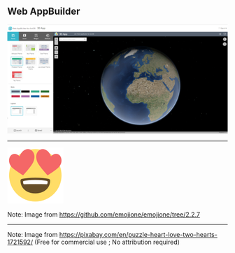 ## Web AppBuilder

![](./img/web-appbuilder-generic.png "Web AppBuilder")

---

![](./img/emoji-heart-face.svg "Emoji Heart Eyes Face")
<!-- .element style="margin: 0; height: -webkit-fill-available;" -->

Note:
Image from https://github.com/emojione/emojione/tree/2.2.7

---

<!-- .slide: data-background="./img/heart-puzzle.jpg" -->

Note: Image from https://pixabay.com/en/puzzle-heart-love-two-hearts-1721592/ (Free for commercial use ; No attribution required)